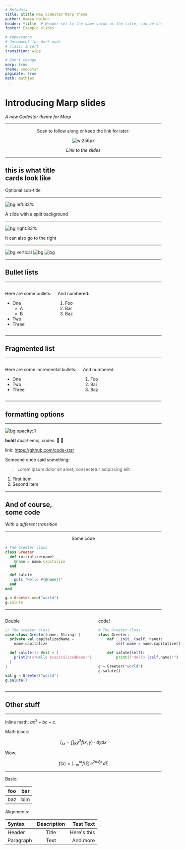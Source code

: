 ```yaml
---
# Metadata
title: &title New Codestar Marp theme
author: Hamza Haiken
header: *title  # Header set to the same value as the title, can be changed if needed
footer: Example slides

# Appearance
# Uncomment for dark mode
# class: invert
transition: wipe

# Don't change
marp: true
theme: codestar
paginate: true
math: mathjax
---
```


<div class="title"><div>

# Introducing Marp slides
*A new Codestar theme for Marp*

</div><div></div></div>

---

<center>

Scan to follow along or keep the link for later:

<!-- Update this link with the name of your slides instead of 'example' -->
![w:256px](https://api.qrserver.com/v1/create-qr-code/?size=256x256&data=code-star.github.io/codestar-marp/example/&margin=16)

*Link to the slides*

</center>

---

## this is what title<br>cards look like

Optional sub-title

<!-- Presenter notes are derived from HTML comments -->

---

![bg left:33%](https://picsum.photos/1080?image=20)

A slide with a split background

---

![bg right:33%](https://picsum.photos/1080?image=2)

It can also go to the right

---

<!-- _header: '' -->
<!-- _footer: '' -->

![bg vertical](https://fakeimg.pl/1920x360/a560a8/fff/?text=Vertically)
![bg](https://fakeimg.pl/1920x360/b56eb8/fff/?text=split)
![bg](https://fakeimg.pl/1920x360/c97ccc/fff/?text=background!)

---

## Bullet lists

---

<div class="columns">
<div>

Here are some bullets:

- One
  - A
  - B
- Two
- Three

</div>
<div>

And numbered:

1. Foo
1. Bar
1. Baz

</div>
</div>

---

## Fragmented list

---

<div class="columns">
<div>

Here are some incremental bullets:

* One
* Two
* Three

</div>
<div>

And numbered:

1) Foo
2) Bar
3) Baz

</div>
</div>

---

## formatting options

---

<!-- _footer: That guy is doing some serious business -->

![bg opacity:.1](https://picsum.photos/1080?image=5)

**bold!** _italic!_ emoji codes: :satellite: :otter:

link: https://github.com/code-star

Someone once said something:
> Lorem ipsum dolor sit amet, consectetur adipiscing elit.

1. First item
2. Second item

---

<!-- _transition: slide -->

## And of course,<br>some code

*With a different transition*

---

<center>

Some code

</center>

```ruby
# The Greeter class
class Greeter
  def initialize(name)
    @name = name.capitalize
  end

  def salute
    puts "Hello #{@name}!"
  end
end

g = Greeter.new("world")
g.salute
```

---

<!-- _footer: 'All the way accross the sky!' -->

<div class="columns">
<div>

Double

```scala
// The Greeter class
case class Greeter(name: String) {
  private val capitalizedName =
    name.capitalize

  def salute(): Unit = {
    println(s"Hello $capitalizedName!")
  }
}

val g = Greeter("world")
g.salute()
```

</div>
<div>

code!

```py
# The Greeter class
class Greeter:
    def __init__(self, name):
        self.name = name.capitalize()

    def salute(self):
        print(f"Hello {self.name}!")

g = Greeter("world")
g.salute()
```

</div>
</div>

---

## Other stuff

---

Inline math: $ax^2+bc+c$.

Math block:

$$ I_{xx}=\int\int_Ry^2f(x,y)\cdot{}dydx $$

Wow.

$$
f(x) =
  \int_{-\infty}^\infty
  \hat f(\xi)\,e^{2 \pi i \xi x}
  \,d\xi
$$

---

Basic:

| foo | bar |
| --- | --- |
| baz | bim |

Alignments:

| Syntax      | Description | Test Text     |
| :---        |    :----:   |          ---: |
| Header      | Title       | Here's this   |
| Paragraph   | Text        | And more      |

